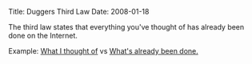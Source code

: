 Title: Duggers Third Law
Date: 2008-01-18

The third law states that everything you've thought of has already been done
on the Internet.

Example: [What I thought of][1] vs [What's already been done.][2]

   [1]: //www.pwnguin.net/a-comparison-of-compression-schemes.html

   [2]: http://goodmerge.sourceforge.net/About.php

